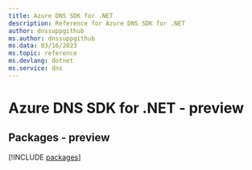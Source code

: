```yaml
---
title: Azure DNS SDK for .NET
description: Reference for Azure DNS SDK for .NET
author: dnssuppgithub
ms.author: dnssuppgithub
ms.data: 03/16/2023
ms.topic: reference
ms.devlang: dotnet
ms.service: dns
---
```

# Azure DNS SDK for .NET - preview
## Packages - preview
[!INCLUDE [packages](dns-index.md)]